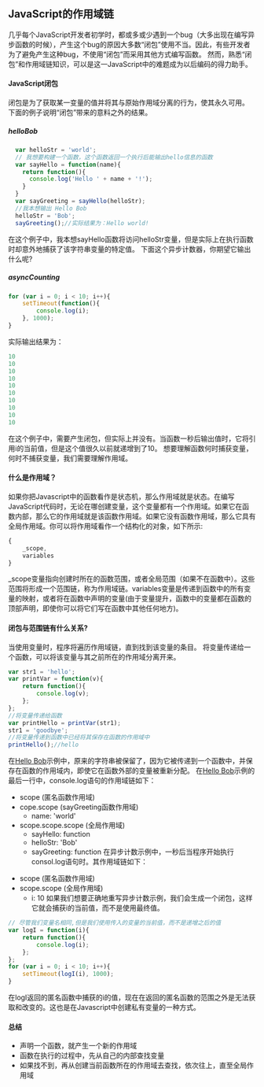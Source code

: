 ## JavaScript的作用域链
几乎每个JavaScript开发者初学时，都或多或少遇到一个bug（大多出现在编写异步函数的时候），产生这个bug的原因大多数“闭包”使用不当。因此，有些开发者为了避免产生这种bug，不使用“闭包”而采用其他方式编写函数。
然而，熟悉“闭包”和作用域链知识，可以是这一JavaScript中的难题成为以后编码的得力助手。

#### JavaScript闭包
闭包是为了获取某一变量的值并将其与原始作用域分离的行为，使其永久可用。 
下面的例子说明“闭包”带来的意料之外的结果。
##### helloBob
```javascript
  var helloStr = 'world';
  // 我想要构建一个函数，这个函数返回一个执行后能输出hello信息的函数
  var sayHello = function(name){
    return function(){
      console.log('Hello ' + name + '!');
    }
  }
  var sayGreeting = sayHello(helloStr);
  //我本想输出 Hello Bob
  helloStr = 'Bob';
  sayGreeting();//实际结果为：Hello world!
```
在这个例子中，我本想sayHello函数将访问helloStr变量，但是实际上在执行函数时却意外地捕获了该字符串变量的特定值。
下面这个异步计数器，你期望它输出什么呢?
##### asyncCounting
```javascript
for (var i = 0; i < 10; i++){
	setTimeout(function(){
		console.log(i);
	}, 1000);
}
```
实际输出结果为：
```javascript
10
10
10
10
10
10
10
10
10
10
```
在这个例子中，需要产生闭包，但实际上并没有。当函数一秒后输出值时，它将引用i的当前值，但是这个值很久以前就递增到了10。
想要理解函数何时捕获变量，何时不捕获变量，我们需要理解作用域。
#### 什么是作用域？
如果你把Javascript中的函数看作是状态机，那么作用域就是状态。在编写JavaScript代码时，无论在哪创建变量，这个变量都有一个作用域。如果它在函数内部，那么它的作用域就是该函数作用域。如果它没有函数作用域，那么它具有全局作用域。你可以将作用域看作一个结构化的对象，如下所示:
```javascript
{
	_scope,
	variables
}
```
_scope变量指向创建时所在的函数范围，或者全局范围（如果不在函数中）。这些范围将形成一个范围链，称为作用域链。variables变量是传递到函数中的所有变量的映射，或者将在函数中声明的变量(由于变量提升，函数中的变量都在函数的顶部声明，即使你可以将它们写在函数中其他任何地方)。
#### 闭包与范围链有什么关系?
当使用变量时，程序将遍历作用域链，直到找到该变量的条目。
将变量传递给一个函数，可以将该变量与其之前所在的作用域分离开来。
```javascript
var str1 = 'hello';
var printVar = function(v){
	return function(){
		console.log(v);
	};
};
//将变量传递给函数
var printHello = printVar(str1);
str1 = 'goodbye';
//将变量传递到函数中已经将其保存在函数的作用域中
printHello();//hello
```
在[Hello Bob](#user-content-helloBob)示例中，原来的字符串被保留了，因为它被传递到一个函数中，并保存在函数的作用域内，即使它在函数外部的变量被重新分配。
在[Hello Bob](#user-content-helloBob)示例的最后一行中，console.log语句的作用域链如下：
- scope (匿名函数作用域)
- cope.scope (sayGreeting函数作用域)
  + name: 'world'
- scope.scope.scope (全局作用域)
  + sayHello: function
  + helloStr: 'Bob'
  + sayGreeting: function
在异步计数示例中，一秒后当程序开始执行consol.log语句时。其作用域链如下：
+ scope (匿名函数作用域)
+ scope.scope (全局作用域)
  - i: 10
如果我们想要正确地重写异步计数示例，我们会生成一个闭包，这样它就会捕获i的当前值，而不是使用最终值。
```javascript
// 尽管我们变量名相同,但是我们使用传入的变量的当前值，而不是递增之后的值
var logI = function(i){
	return function(){
		console.log(i);
	};
};
for (var i = 0; i < 10; i++){
	setTimeout(logI(i), 1000);
}
```
在logI返回的匿名函数中捕获的i的值，现在在返回的匿名函数的范围之外是无法获取和改变的。这也是在Javascript中创建私有变量的一种方式。
#### 总结
+ 声明一个函数，就产生一个新的作用域
+ 函数在执行的过程中，先从自己的内部查找变量
+ 如果找不到，再从创建当前函数所在的作用域去查找，依次往上，直至全局作用域
